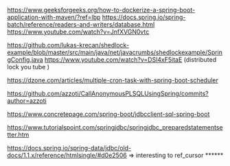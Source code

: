 https://www.geeksforgeeks.org/how-to-dockerize-a-spring-boot-application-with-maven/?ref=lbp
https://docs.spring.io/spring-batch/reference/readers-and-writers/database.html
https://www.youtube.com/watch?v=JnfXVGN0vtc

https://github.com/lukas-krecan/shedlock-example/blob/master/src/main/java/net/javacrumbs/shedlockexample/SpringConfig.java
https://www.youtube.com/watch?v=DSl4xF5itaE    (distributed lock you tube ) 

https://dzone.com/articles/multiple-cron-task-with-spring-boot-scheduler

https://github.com/azzoti/CallAnonymousPLSQLUsingSpring/commits?author=azzoti


https://www.concretepage.com/spring-boot/jdbcclient-sql-spring-boot

https://www.tutorialspoint.com/springjdbc/springjdbc_preparedstatementsetter.htm

https://docs.spring.io/spring-data/jdbc/old-docs/1.1.x/reference/htmlsingle/#d0e2506   => interesting to ref_cursor  ******

